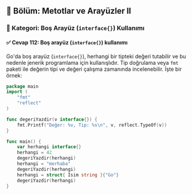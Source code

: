 ## 📘 Bölüm: Metotlar ve Arayüzler II  
### 🔹 Kategori: Boş Arayüz (`interface{}`) Kullanımı  
#### ✅ Cevap 112: Boş arayüz (`interface{}`) kullanımı

Go'da boş arayüz (`interface{}`), herhangi bir tipteki değeri tutabilir ve bu nedenle jenerik programlama için kullanışlıdır. Tip doğrulama veya `fmt` paketi ile değerin tipi ve değeri çalışma zamanında incelenebilir. İşte bir örnek:

```go
package main
import (
    "fmt"
    "reflect"
)

func degeriYazdir(v interface{}) {
    fmt.Printf("Değer: %v, Tip: %s\n", v, reflect.TypeOf(v))
}

func main() {
    var herhangi interface{}
    herhangi = 42
    degeriYazdir(herhangi)
    herhangi = "merhaba"
    degeriYazdir(herhangi)
    herhangi = struct{ Isim string }{"Go"}
    degeriYazdir(herhangi)
}
```
